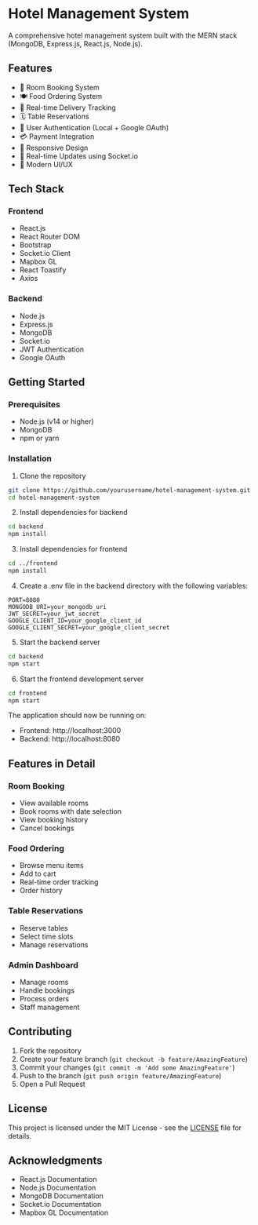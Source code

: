 # Hotel Management System

A comprehensive hotel management system built with the MERN stack (MongoDB, Express.js, React.js, Node.js).

## Features

- 🏨 Room Booking System
- 🍽️ Food Ordering System
- 📍 Real-time Delivery Tracking
- 🗓️ Table Reservations
- 👤 User Authentication (Local + Google OAuth)
- 💳 Payment Integration
- 📱 Responsive Design
- 🔄 Real-time Updates using Socket.io
- 🎨 Modern UI/UX

## Tech Stack

### Frontend

- React.js
- React Router DOM
- Bootstrap
- Socket.io Client
- Mapbox GL
- React Toastify
- Axios

### Backend

- Node.js
- Express.js
- MongoDB
- Socket.io
- JWT Authentication
- Google OAuth

## Getting Started

### Prerequisites

- Node.js (v14 or higher)
- MongoDB
- npm or yarn

### Installation

1. Clone the repository

```bash
git clone https://github.com/yourusername/hotel-management-system.git
cd hotel-management-system
```

2. Install dependencies for backend

```bash
cd backend
npm install
```

3. Install dependencies for frontend

```bash
cd ../frontend
npm install
```

4. Create a .env file in the backend directory with the following variables:

```env
PORT=8080
MONGODB_URI=your_mongodb_uri
JWT_SECRET=your_jwt_secret
GOOGLE_CLIENT_ID=your_google_client_id
GOOGLE_CLIENT_SECRET=your_google_client_secret
```

5. Start the backend server

```bash
cd backend
npm start
```

6. Start the frontend development server

```bash
cd frontend
npm start
```

The application should now be running on:

- Frontend: http://localhost:3000
- Backend: http://localhost:8080

## Features in Detail

### Room Booking

- View available rooms
- Book rooms with date selection
- View booking history
- Cancel bookings

### Food Ordering

- Browse menu items
- Add to cart
- Real-time order tracking
- Order history

### Table Reservations

- Reserve tables
- Select time slots
- Manage reservations

### Admin Dashboard

- Manage rooms
- Handle bookings
- Process orders
- Staff management

## Contributing

1. Fork the repository
2. Create your feature branch (`git checkout -b feature/AmazingFeature`)
3. Commit your changes (`git commit -m 'Add some AmazingFeature'`)
4. Push to the branch (`git push origin feature/AmazingFeature`)
5. Open a Pull Request

## License

This project is licensed under the MIT License - see the [LICENSE](LICENSE) file for details.

## Acknowledgments

- React.js Documentation
- Node.js Documentation
- MongoDB Documentation
- Socket.io Documentation
- Mapbox GL Documentation
